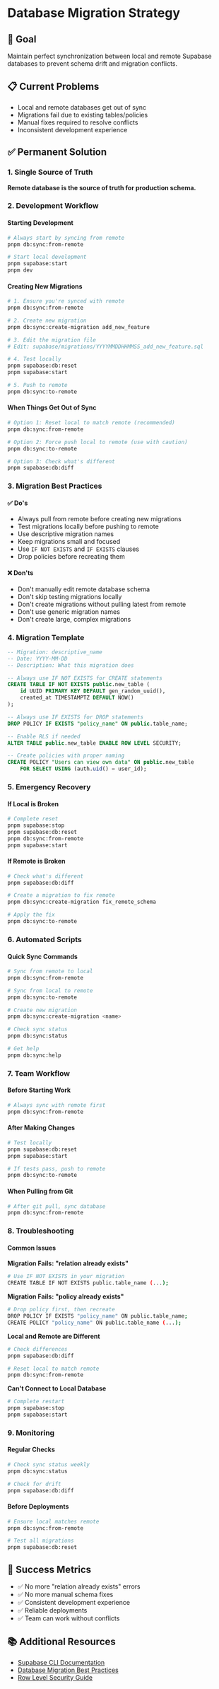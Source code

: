 # Database Migration Strategy

## 🎯 **Goal**
Maintain perfect synchronization between local and remote Supabase databases to prevent schema drift and migration conflicts.

## 📋 **Current Problems**
- Local and remote databases get out of sync
- Migrations fail due to existing tables/policies
- Manual fixes required to resolve conflicts
- Inconsistent development experience

## ✅ **Permanent Solution**

### **1. Single Source of Truth**
**Remote database is the source of truth for production schema.**

### **2. Development Workflow**

#### **Starting Development**
```bash
# Always start by syncing from remote
pnpm db:sync:from-remote

# Start local development
pnpm supabase:start
pnpm dev
```

#### **Creating New Migrations**
```bash
# 1. Ensure you're synced with remote
pnpm db:sync:from-remote

# 2. Create new migration
pnpm db:sync:create-migration add_new_feature

# 3. Edit the migration file
# Edit: supabase/migrations/YYYYMMDDHHMMSS_add_new_feature.sql

# 4. Test locally
pnpm supabase:db:reset
pnpm supabase:start

# 5. Push to remote
pnpm db:sync:to-remote
```

#### **When Things Get Out of Sync**
```bash
# Option 1: Reset local to match remote (recommended)
pnpm db:sync:from-remote

# Option 2: Force push local to remote (use with caution)
pnpm db:sync:to-remote

# Option 3: Check what's different
pnpm supabase:db:diff
```

### **3. Migration Best Practices**

#### **✅ Do's**
- Always pull from remote before creating new migrations
- Test migrations locally before pushing to remote
- Use descriptive migration names
- Keep migrations small and focused
- Use `IF NOT EXISTS` and `IF EXISTS` clauses
- Drop policies before recreating them

#### **❌ Don'ts**
- Don't manually edit remote database schema
- Don't skip testing migrations locally
- Don't create migrations without pulling latest from remote
- Don't use generic migration names
- Don't create large, complex migrations

### **4. Migration Template**
```sql
-- Migration: descriptive_name
-- Date: YYYY-MM-DD
-- Description: What this migration does

-- Always use IF NOT EXISTS for CREATE statements
CREATE TABLE IF NOT EXISTS public.new_table (
    id UUID PRIMARY KEY DEFAULT gen_random_uuid(),
    created_at TIMESTAMPTZ DEFAULT NOW()
);

-- Always use IF EXISTS for DROP statements
DROP POLICY IF EXISTS "policy_name" ON public.table_name;

-- Enable RLS if needed
ALTER TABLE public.new_table ENABLE ROW LEVEL SECURITY;

-- Create policies with proper naming
CREATE POLICY "Users can view own data" ON public.new_table
    FOR SELECT USING (auth.uid() = user_id);
```

### **5. Emergency Recovery**

#### **If Local is Broken**
```bash
# Complete reset
pnpm supabase:stop
pnpm supabase:db:reset
pnpm db:sync:from-remote
pnpm supabase:start
```

#### **If Remote is Broken**
```bash
# Check what's different
pnpm supabase:db:diff

# Create a migration to fix remote
pnpm db:sync:create-migration fix_remote_schema

# Apply the fix
pnpm db:sync:to-remote
```

### **6. Automated Scripts**

#### **Quick Sync Commands**
```bash
# Sync from remote to local
pnpm db:sync:from-remote

# Sync from local to remote
pnpm db:sync:to-remote

# Create new migration
pnpm db:sync:create-migration <name>

# Check sync status
pnpm db:sync:status

# Get help
pnpm db:sync:help
```

### **7. Team Workflow**

#### **Before Starting Work**
```bash
# Always sync with remote first
pnpm db:sync:from-remote
```

#### **After Making Changes**
```bash
# Test locally
pnpm supabase:db:reset
pnpm supabase:start

# If tests pass, push to remote
pnpm db:sync:to-remote
```

#### **When Pulling from Git**
```bash
# After git pull, sync database
pnpm db:sync:from-remote
```

### **8. Troubleshooting**

#### **Common Issues**

**Migration Fails: "relation already exists"**
```bash
# Use IF NOT EXISTS in your migration
CREATE TABLE IF NOT EXISTS public.table_name (...);
```

**Migration Fails: "policy already exists"**
```bash
# Drop policy first, then recreate
DROP POLICY IF EXISTS "policy_name" ON public.table_name;
CREATE POLICY "policy_name" ON public.table_name (...);
```

**Local and Remote are Different**
```bash
# Check differences
pnpm supabase:db:diff

# Reset local to match remote
pnpm db:sync:from-remote
```

**Can't Connect to Local Database**
```bash
# Complete restart
pnpm supabase:stop
pnpm supabase:start
```

### **9. Monitoring**

#### **Regular Checks**
```bash
# Check sync status weekly
pnpm db:sync:status

# Check for drift
pnpm supabase:db:diff
```

#### **Before Deployments**
```bash
# Ensure local matches remote
pnpm db:sync:from-remote

# Test all migrations
pnpm supabase:db:reset
```

## 🎯 **Success Metrics**
- ✅ No more "relation already exists" errors
- ✅ No more manual schema fixes
- ✅ Consistent development experience
- ✅ Reliable deployments
- ✅ Team can work without conflicts

## 📚 **Additional Resources**
- [Supabase CLI Documentation](https://supabase.com/docs/reference/cli)
- [Database Migration Best Practices](https://supabase.com/docs/guides/database/migrations)
- [Row Level Security Guide](https://supabase.com/docs/guides/auth/row-level-security) 